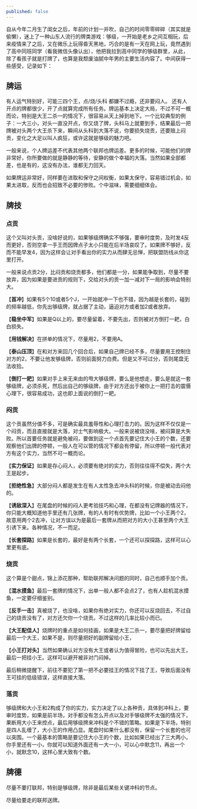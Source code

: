```yaml
---
published: false
---
```

自从今年二月生了闺女之后，年前的计划一并吹，自己的时间零零碎碎（其实就是偷懒），迷上了一种山东人流行的牌类游戏：够级，一开始是老乡之间互相玩，后来疫情来了之后，又在微乐上玩得昏天黑地，巧合的是有一天在网上玩，竟然遇到了高中同班同学（看我微信头像认出），他把我拉到高中同学的够级群里，从此，除了看孩子就是打牌了，也算是我颓废油腻中年男的主要生活内容了。中间获得一些感受，记录如下：

## 牌运

有人运气特别好，可能三四个王，点/烧/头科 都嫌不过瘾，还非要闷人。 还有人开点的牌都很少，开了点就算完成所有任务。牌运基本上决定大局，不过不可一概而论，特别是大王二杀一的情况下，很容易从天上掉到地下。一个比较典型的例子：一大三小，对头一直没开点，你又烧了牌，头科马上就要到手，结果最后一把牌被对头两个大王杀下来，瞬间从头科到大落不说，你要损失烧贡，还要赔上闷贡，变化之大足以叫人疯狂，或许这就是够级的魅力吧。

一般来说，个人牌运差不代表其他两个联邦也牌运差。更多的时候，可能他们的牌非常好，你所要做的就是静静的等待，安静的做个幸福的大落。当然如果全部都差，也是有的，这没有办法，谁都无力回天。

如果牌运非常好，同样要在进取和保守之间权衡，如果太保守，容易错过机会，如果太进取，反而也会招致不必要的惨败。个中滋味，需要细细体会。

## 牌技

### 点贡

这个又叫对头贡，没啥好说的，如果够级牌确实不够强，要审时度势，及时发4反而更好，否则空拿一手王而因牌点子太小只能在后半场哀叹了。如果牌不够好，反而不能早发4，因为这样会让对手看出你的实力从而肆无忌惮，把联盟防线从你这里打开。

一般来说点贡2分，比闷贡和烧贡都多，他们都是一分，如果能争取到，尽量不要放弃，因为如果是要进贡的规则下，交给对头的贡一加一减对下一局的影响会特别大。

【**首冲**】如果有5个10或者5个J，一开始就冲一下也不错，因为越是长套的，碰到的频率越低，你先出够级牌，就占据了主动，逼迫对方或者加2或者放弃。

【**稳坐中军**】如果是Q以上的，要尽量留着，不要先出，否则被对方倒打一耙，白白损失。

【**用钱解决**】在拼单的情况下，尽量用2，不要用A。

【**泰山压顶**】在和对方来回几个回合后，如果自己牌已经不多，尽量要用王控制住对方的2，不要让他发够级牌，否则前面努力白费。但是又不可过分，否则尾盘无法收拾。

【**倒打一耙**】如果对手上来无来由的甩大够级牌，要么是他想走，要么是就这一套够级牌，必须杀死，然后出自己的够级牌，由于对方还出于被你上一把打击的震慑心理下，很容易成功，这也即上面说的倒打一耙。

### 闷贡

这个贡虽然分值不多，可是确实最具羞辱性和心理打击力的。因为这样不仅仅是一个闷贡，而且直接就是大落，对士气影响极大。一般来说被烧没啥，被闷算是大失败。所以首要任务就是避免被闷，要做到这一个点首先要记住大小王的个数，还要观察他们出牌的停顿，一般人在可以管的情况下都会有停留，所以停顿一般代表对方有这个实力，当然不可一概而论。

【**实力保证**】如果是存心闷人，必须要有绝对的实力，否则往往得不偿失，两个大王是起步。

【**拒绝性急**】大部分闷人都是发生在有人太性急去冲头科的时候，你是被动去闷他的。

【**诱敌深入**】在尾盘的时候的闷人更考验技巧和心理，在都没有记牌器的情况下，你只能大概知道他手里还有几张牌，有的人有时有优势牌，比如一个小王两个2，故意用两个2去冲，让对方误以为是最后一套牌从而把对方的大小王甚至两个大王引诱下来。各种情况，不一而足。

【**长套探路**】如果是长套的，最好是有两个长套，一个还可以探探路，这样可以心里更有底。

### 烧贡

这个算是个甜点，锦上添花那种，帮助联邦解决问题的同时，自己也顺手加个贡。

【**混水摸鱼**】最后一套牌的情况下，出单一般人都不会点2了，也有人趁机混水摸鱼，一定要仔细鉴别。

【**反手一击**】真被烧了，也没啥，如果你有绝对实力，你还可以反烧回去，不过自己的烧贡没有了，对方还欠你一个烧贡。不过这样的几率比较小而已。

【**大王配佳人**】烧牌时的重点是如何挂画，如果是大王二杀一，要尽量把好牌留给最后一个大王，如果不是，则尽量把好的副牌留给小王，

【**小王打对头**】当然如果确认对方没有大王或者认为值得冒险，也可以先出大王，最后一把挂小王。这样可以避开被非对门闷掉。

最后稍微提醒下，前往不要犯了第一把不必要挂王的情况下挂了王，导致后面没有王可挂的低级错误，这样直接大落。

### 落贡

够级牌和大小王和2构成了你的实力，实力决定了以上各种贡，具体到冲科上，要审时度势，如果是前半场，对手都没有怎么开点以及对手够级牌不太强的情况下，果断用大小王来控点，最后用够级牌来冲科是个不错的策略。如果是下半场，特别是四人乱缠了，大小王的作用凸显。尾盘时如果什么都没有，保留一个长套的也可以突围。一个最基本的策略是要记住大小王的个数，比如如果已经出了三大两小，你手里还有一小，你就可以知道外面还有一大一小，可以心中默念11，再出一个小，就默念10，这样心里大致有个数。

## 牌德

尽量不要打联邦，特别是够级牌，除非是最后某些关键冲科的节点。

尽量给要走的联邦送牌。


